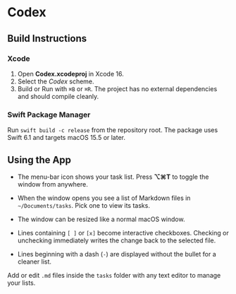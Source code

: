 # Codex

## Build Instructions
### Xcode
1. Open **Codex.xcodeproj** in Xcode 16.
2. Select the *Codex* scheme.
3. Build or Run with `⌘B` or `⌘R`. The project has no external dependencies and should compile cleanly.

### Swift Package Manager
Run `swift build -c release` from the repository root. The package uses Swift 6.1 and targets macOS 15.5 or later.

## Using the App
 - The menu-bar icon shows your task list. Press **⌥⌘T** to toggle the window from anywhere.
 - When the window opens you see a list of Markdown files in `~/Documents/tasks`. Pick one to view its tasks.
 - The window can be resized like a normal macOS window.
 - Lines containing `[ ]` or `[x]` become interactive checkboxes. Checking or unchecking immediately writes the change back to the selected file.

 - Lines beginning with a dash (`-`) are displayed without the bullet for a cleaner list.


Add or edit `.md` files inside the `tasks` folder with any text editor to manage your lists.


